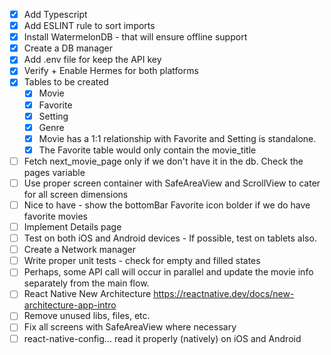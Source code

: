 - [x] Add Typescript
- [x] Add ESLINT rule to sort imports  
- [x] Install WatermelonDB - that will ensure offline support  
- [x] Create a DB manager
- [x] Add .env file for keep the API key
- [x] Verify + Enable Hermes for both platforms
- [x] Tables to be created
  - [x] Movie
  - [x] Favorite
  - [x] Setting
  - [x] Genre
  - [x] Movie has a 1:1 relationship with Favorite  and Setting is standalone.
  - [x] The Favorite table would only contain the movie_title
- [ ] Fetch next_movie_page only if we don't have it in the db.  Check the pages variable  
- [ ] Use proper screen container with SafeAreaView and ScrollView to cater for all screen dimensions  
- [ ] Nice to have - show the bottomBar Favorite icon bolder if we do have favorite movies  
- [ ] Implement Details page
- [ ] Test on both iOS and Android devices - If possible, test on tablets also.   
- [ ] Create a Network manager
- [ ] Write proper unit tests - check for empty and filled states  
- [ ] Perhaps, some API call will occur in parallel and update the movie info separately from the main flow.
- [ ] React Native New Architecture https://reactnative.dev/docs/new-architecture-app-intro
- [ ] Remove unused libs, files, etc. 
- [ ] Fix all screens with SafeAreaView where necessary 
- [ ] react-native-config... read it properly (natively) on iOS and Android 
